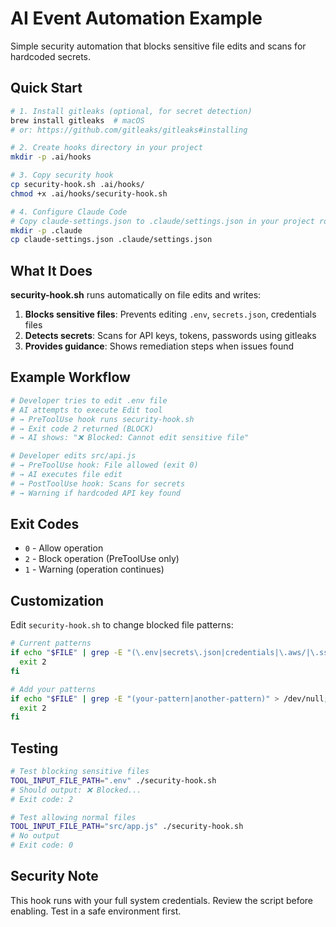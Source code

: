# AI Event Automation Example

Simple security automation that blocks sensitive file edits and scans for hardcoded secrets.

## Quick Start

```bash
# 1. Install gitleaks (optional, for secret detection)
brew install gitleaks  # macOS
# or: https://github.com/gitleaks/gitleaks#installing

# 2. Create hooks directory in your project
mkdir -p .ai/hooks

# 3. Copy security hook
cp security-hook.sh .ai/hooks/
chmod +x .ai/hooks/security-hook.sh

# 4. Configure Claude Code
# Copy claude-settings.json to .claude/settings.json in your project root
mkdir -p .claude
cp claude-settings.json .claude/settings.json
```

## What It Does

**security-hook.sh** runs automatically on file edits and writes:

1. **Blocks sensitive files**: Prevents editing `.env`, `secrets.json`, credentials files
2. **Detects secrets**: Scans for API keys, tokens, passwords using gitleaks
3. **Provides guidance**: Shows remediation steps when issues found

## Example Workflow

```bash
# Developer tries to edit .env file
# AI attempts to execute Edit tool
# → PreToolUse hook runs security-hook.sh
# → Exit code 2 returned (BLOCK)
# → AI shows: "❌ Blocked: Cannot edit sensitive file"

# Developer edits src/api.js
# → PreToolUse hook: File allowed (exit 0)
# → AI executes file edit
# → PostToolUse hook: Scans for secrets
# → Warning if hardcoded API key found
```

## Exit Codes

- `0` - Allow operation
- `2` - Block operation (PreToolUse only)
- `1` - Warning (operation continues)

## Customization

Edit `security-hook.sh` to change blocked file patterns:

```bash
# Current patterns
if echo "$FILE" | grep -E "(\.env|secrets\.json|credentials|\.aws/|\.ssh/id_)" > /dev/null; then
  exit 2
fi

# Add your patterns
if echo "$FILE" | grep -E "(your-pattern|another-pattern)" > /dev/null; then
  exit 2
fi
```

## Testing

```bash
# Test blocking sensitive files
TOOL_INPUT_FILE_PATH=".env" ./security-hook.sh
# Should output: ❌ Blocked...
# Exit code: 2

# Test allowing normal files
TOOL_INPUT_FILE_PATH="src/app.js" ./security-hook.sh
# No output
# Exit code: 0
```

## Security Note

This hook runs with your full system credentials. Review the script before enabling. Test in a safe environment first.
